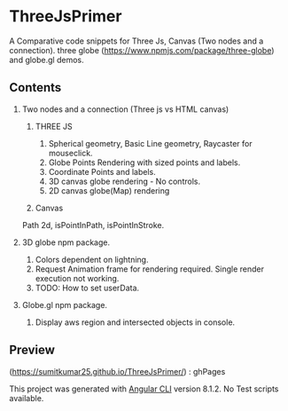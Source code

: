 # ThreeJsPrimer

A Comparative code snippets for Three Js, Canvas (Two nodes and a connection).
three globe (<https://www.npmjs.com/package/three-globe>) and globe.gl demos.

## Contents

1. Two nodes and a connection (Three js vs HTML canvas)
    1. THREE JS

       1. Spherical geometry, Basic Line geometry, Raycaster for mouseclick.
       2. Globe Points Rendering with sized points and labels.
       3. Coordinate Points and labels.
       4. 3D canvas globe rendering - No controls.
       5. 2D canvas globe(Map) rendering

    2. Canvas 

    Path 2d, isPointInPath, isPointInStroke.
    

2. 3D globe npm package. 

   1. Colors dependent on lightning.
   2. Request Animation frame for rendering required. Single render execution not working.
   3. TODO: How to set userData.

3. Globe.gl npm package.

   1. Display aws region and intersected objects in console.

## Preview

(<https://sumitkumar25.github.io/ThreeJsPrimer/>) : ghPages

This project was generated with [Angular CLI](https://github.com/angular/angular-cli) version 8.1.2.
No Test scripts available.

